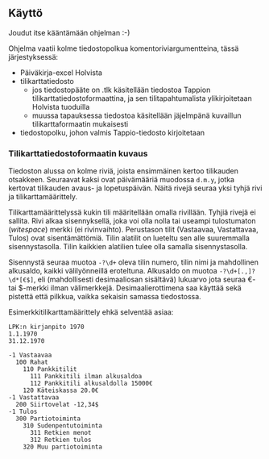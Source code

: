 ## Käyttö
Joudut itse kääntämään ohjelman :-)

Ohjelma vaatii kolme tiedostopolkua komentoriviargumentteina, tässä järjestyksessä:
- Päiväkirja-excel Holvista
- tilikarttatiedosto
  - jos tiedostopääte on .tlk käsitellään tiedostoa Tappion tilikarttatiedostoformaattina, ja sen tilitapahtumalista ylikirjoitetaan Holvista tuoduilla
  - muussa tapauksessa tiedostoa käsitellään jäjelmpänä kuvaillun tilikarttaformaatin mukaisesti
- tiedostopolku, johon valmis Tappio-tiedosto kirjoitetaan

### Tilikarttatiedostoformaatin kuvaus
Tiedoston alussa on kolme riviä, joista ensimmäinen kertoo tilikauden otsakkeen. Seuraavat kaksi ovat päivämääriä muodossa `d.m.y`, jotka kertovat tilikauden avaus- ja lopetuspäivän. Näitä rivejä seuraa yksi tyhjä rivi ja tilikarttamäärittely.

Tilikarttamäärittelyssä kukin tili määritellään omalla rivillään. Tyhjiä rivejä ei sallita. Rivi alkaa sisennyksellä, joka voi olla nolla tai useampi tulostumaton (_witespace_) merkki (ei rivinvaihto). Perustason tilit (Vastaavaa, Vastattavaa, Tulos) ovat sisentämättömiä. Tilin alatilit on lueteltu sen alle suuremmalla sisennystasolla. Tilin kaikkien alatilien tulee olla samalla sisennystasolla.

Sisennystä seuraa muotoa `-?\d+` oleva tilin numero, tilin nimi ja mahdollinen alkusaldo, kaikki välilyönneillä eroteltuna. Alkusaldo on muotoa `-?\d+[.,]?\d*[€$]`, eli (mahdollisesti desimaaliosan sisältävä) lukuarvo jota seuraa €- tai $-merkki ilman välimerkkejä. Desimaalierottimena saa käyttää sekä pistettä että pilkkua, vaikka sekaisin samassa tiedostossa.

Esimerkkitilikarttamäärittely ehkä selventää asiaa:
```
LPK:n kirjanpito 1970
1.1.1970
31.12.1970

-1 Vastaavaa
  100 Rahat
    110 Pankkitilit
      111 Pankkitili ilman alkusaldoa
      112 Pankkitili alkusaldolla 15000€
    120 Käteiskassa 20.0€
-1 Vastattavaa
  200 Siirtovelat -12,34$
-1 Tulos
  300 Partiotoiminta
    310 Sudenpentutoiminta
      311 Retkien menot
      312 Retkien tulos
    320 Muu partiotoiminta
```

